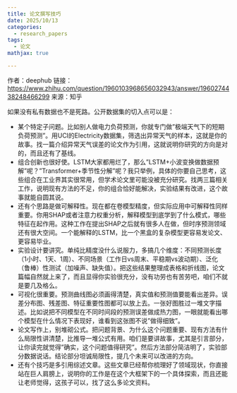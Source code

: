 ```yaml
---
title: 论文撰写技巧
date: 2025/10/13
categories:
  - research_papers
tags:
  - 论文
mathjax: true

---
```



作者：deephub
链接：https://www.zhihu.com/question/1960103968656032943/answer/1960274438248466299
来源：知乎

如果没有私有数据也不是死路。公开数据集的切入点可以是：

-   某个特定子问题。比如别人做电力负荷预测，你就专门做”极端天气下的短期负荷预测”。用UCI的Electricity数据集，筛选出异常天气的样本，这就是你的故事。找一篇介绍异常天气误差的论文作为引用，这就说明你研究的方向是对的，而且还有了基线。
-   组合创新也很好使。LSTM大家都用烂了，那么”LSTM+小波变换做数据预解”呢？”Transformer+季节性分解”呢？我只举例，具体的你要自己思考，这些组合在工业界其实很常用，但学术论文里可能没被充分研究。找两三篇相关工作，说明现有方法的不足，你的组合恰好能解决，实验结果有改进，这个故事就能自圆其说。
-   还有个思路是做可解释性。现在都在卷模型精度，但实际应用中可解释性同样重要。你用SHAP或者注意力权重分析，解释模型到底学到了什么模式，哪些特征在起作用。这种工作在提出SHAP之后就有很多人在做，但时序预测领域还有很大空间。一个能解释的LSTM，比一个黑盒的复杂模型更容易发论文、更容易毕业。
-   实验设计要讲究。单纯比精度没什么说服力，多搞几个维度：不同预测长度（1小时、1天、1周）、不同场景（工作日vs周末、平稳期vs波动期）、泛化（鲁棒）性测试（加噪声、缺失值）。把这些结果整理成表格和折线图，论文篇幅自然就上来了，而且显得你实验很充分，没有功劳也有苦劳吧，咱们不就是要几及格么。
-   可视化很重要。预测曲线图必须画得清楚，真实值和预测值要能看出差异。误差分布图、残差图、特征重要性图都可以放上去。一张好图胜过一堆文字描述。比如说把不同模型在不同时间段的预测误差做成热力图，一眼就能看出哪个模型在什么情况下表现好，谁看到这张图不说”做得细致”。
-   论文写作上，别堆砌公式。把问题背景、为什么这个问题重要、现有方法有什么局限性讲清楚，比推导一堆公式有用。咱们是要讲故事，尤其是引言部分，让你读完就觉得”确实，这个问题值得研究”。然后方法部分简洁明了，实验部分数据说话。结论部分坦诚局限性，提几个未来可以改进的方向。
-   还有个技巧是多引用综述文章。这些文章已经帮你梳理好了领域现状，你直接站在巨人肩膀上，说明你的工作是在这个大框架下的一个具体探索，而且还能让老师觉得，这孩子可以，找了这么多论文资料。